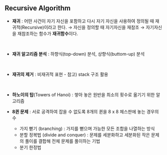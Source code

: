 ## Recursive Algorithm

* **재귀** : 어떤 사건이 자기 자신을 포함하고 다시 자기 자신을 사용하여 정의될 때 재귀적(Recursive)이라고 한다.
$\rightarrow$ 자신을 정의할 때 자기자신을 재참조
$\rightarrow$ 자기자신을 재참조하는 함수가 <b>재귀함수</b>이다.
<br>

* **재귀 알고리즘 분석** : 하향식(top-down) 분석, 상향식(buttom-up) 분석
<br>

* **재귀의 제거** : 비재귀적 표현 - 참고) stack 구조 활용
<br>

* **하노이의 탑**(Towers of Hanoi) : 쌓아 놓은 원반을 최소의 횟수로 옮기기 위한 알고리즘

* **8퀸 문제** : 서로 공격하여 잡을 수 없도록 8개의 퀸을 8 x 8 체스판에 놓는 경우의 수
  - 가지 뻗기 (branching) : 가지를 뻗으며 가능한 모든 조합을 나열하는 방식
  - 분할 정복법 (divide and conquer) : 문제를 세분화하고 세분화된 작은 문제의 풀이를 결합해 전체 문제를 풀이하는 기법
  - 분기 한정법 